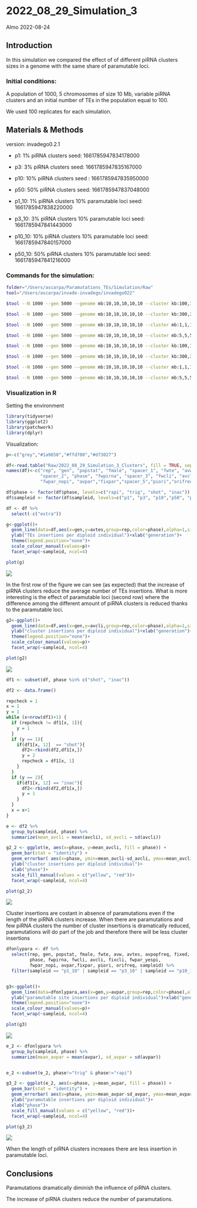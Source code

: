 2022_08_29_Simulation_3
================
Almo
2022-08-24

## Introduction

In this simulation we compared the effect of of different piRNA clusters
sizes in a genome with the same share of paramutable loci.

### Initial conditions:

A population of 1000, 5 chromosomes of size 10 Mb, variable piRNA
clusters and an initial number of TEs in the population equal to 100.

We used 100 replicates for each simulation.

## Materials & Methods

version: invadego0.2.1

-   p1: 1% piRNA clusters seed: 1661785947834178000

-   p3: 3% piRNA clusters seed: 1661785947835167000

-   p10: 10% piRNA clusters seed : 1661785947835950000

-   p50: 50% piRNA clusters seed: 1661785947837048000

-   p1_10: 1% piRNA clusters 10% paramutable loci seed:
    1661785947838220000

-   p3_10: 3% piRNA clusters 10% paramutable loci seed:
    1661785947841443000

-   p10_10: 10% piRNA clusters 10% paramutable loci seed:
    1661785947840157000

-   p50_10: 50% piRNA clusters 10% paramutable loci seed:
    1661785947841216000

### Commands for the simulation:

``` bash
folder="/Users/ascarpa/Paramutations_TEs/Simulation/Raw"
tool="/Users/ascarpa/invade-invadego/invadego022"

$tool --N 1000 --gen 5000 --genome mb:10,10,10,10,10 --cluster kb:100,100,100,100,100 --rr 4,4,4,4,4 --rep 100 --u 0.1 --basepop 100 --steps 20 --sampleid p1 > $folder/2022_08_29_simulation_3_1 &

$tool --N 1000 --gen 5000 --genome mb:10,10,10,10,10 --cluster kb:300,300,300,300,300 --rr 4,4,4,4,4 --rep 100 --u 0.1 --basepop 100 --steps 20 --sampleid p3 > $folder/2022_08_29_simulation_3_2 &

$tool --N 1000 --gen 5000 --genome mb:10,10,10,10,10 --cluster mb:1,1,1,1,1 --rr 4,4,4,4,4 --rep 100 --u 0.1 --basepop 100 --steps 20 --sampleid p10 > $folder/2022_08_29_simulation_3_3 &

$tool --N 1000 --gen 5000 --genome mb:10,10,10,10,10 --cluster mb:5,5,5,5,5 --rr 4,4,4,4,4 --rep 100 --u 0.1 --basepop 100 --steps 20 --sampleid p50 > $folder/2022_08_29_simulation_3_4 &

$tool --N 1000 --gen 5000 --genome mb:10,10,10,10,10 --cluster kb:100,100,100,100,100 --rr 4,4,4,4,4 --rep 100 --u 0.1 --basepop 100 --paramutation 10:1 --steps 20 --sampleid p1_10 > $folder/2022_08_29_simulation_3_5 &

$tool --N 1000 --gen 5000 --genome mb:10,10,10,10,10 --cluster kb:300,300,300,300,300 --rr 4,4,4,4,4 --rep 100 --u 0.1 --basepop 100 --paramutation 10:1 --steps 20 --sampleid p3_10 > $folder/2022_08_29_simulation_3_6 &

$tool --N 1000 --gen 5000 --genome mb:10,10,10,10,10 --cluster mb:1,1,1,1,1 --rr 4,4,4,4,4 --rep 100 --u 0.1 --basepop 100 --paramutation 10:1 --steps 20 --sampleid p10_10 > $folder/2022_08_29_simulation_3_7 &

$tool --N 1000 --gen 5000 --genome mb:10,10,10,10,10 --cluster mb:5,5,5,5,5 --rr 4,4,4,4,4 --rep 100 --u 0.1 --basepop 100 --paramutation 10:1 --steps 20 --sampleid p50_10 > $folder/2022_08_29_simulation_3_8
```

### Visualization in R

Setting the environment

``` r
library(tidyverse)
library(ggplot2)
library(patchwork)
library(dplyr)
```

Visualization:

``` r
p<-c("grey","#1a9850","#ffd700","#d73027")

df<-read.table("Raw/2022_08_29_Simulation_3_Clusters", fill = TRUE, sep = "\t")
names(df)<-c("rep", "gen", "popstat", "fmale", "spacer_1", "fwte", "avw", "avtes", "avpopfreq", "fixed",
             "spacer_2", "phase", "fwpirna", "spacer_3", "fwcli", "avcli", "fixcli", "spacer_4", "fwpar_yespi",
             "fwpar_nopi", "avpar","fixpar","spacer_5","piori","orifreq","spacer 6", "sampleid", "extra")

df$phase <- factor(df$phase, levels=c("rapi", "trig", "shot", "inac"))
df$sampleid <- factor(df$sampleid, levels=c("p1", "p3", "p10","p50", "p1_10", "p3_10", "p10_10","p50_10"))

df <- df %>% 
  select(-c("extra"))

g<-ggplot()+
  geom_line(data=df,aes(x=gen,y=avtes,group=rep,color=phase),alpha=1,size=0.7)+
  ylab("TEs insertions per diploid individual")+xlab("generation")+
  theme(legend.position="none")+
  scale_colour_manual(values=p)+
  facet_wrap(~sampleid, ncol=4)

plot(g)
```

![](2022_08_29_Simulation_3_clusters_files/figure-gfm/unnamed-chunk-3-1.png)<!-- -->

In the first row of the figure we can see (as expected) that the
increase of piRNA clusters reduce the average number of TEs insertions.
What is more interesting is the effect of paramutable loci (second row)
where the difference among the different amount of piRNA clusters is
reduced thanks to the paramutable loci.

``` r
g2<-ggplot()+
  geom_line(data=df,aes(x=gen,y=avcli,group=rep,color=phase),alpha=1,size=0.7)+
  ylab("cluster insertions per diploid individual")+xlab("generation")+
  theme(legend.position="none")+
  scale_colour_manual(values=p)+
  facet_wrap(~sampleid, ncol=4)

plot(g2)
```

![](2022_08_29_Simulation_3_clusters_files/figure-gfm/unnamed-chunk-4-1.png)<!-- -->

``` r
df1 <- subset(df, phase %in% c("shot", "inac"))

df2 <- data.frame()

repcheck = 1
x = 1
y = 1
while (x<nrow(df1)+1) {
  if (repcheck != df1[x, 1]){
    y = 1
  }
  if (y == 1){
    if(df1[x, 12]  == "shot"){
      df2<-rbind(df2,df1[x,])
      y = 2
      repcheck = df1[x, 1]
    }
  }
  if (y == 2){
    if(df1[x, 12] == "inac"){
      df2<-rbind(df2,df1[x,])
      y = 1
    }
  }
  x = x+1
}

e <- df2 %>% 
  group_by(sampleid, phase) %>% 
  summarize(mean_avcli = mean(avcli), sd_avcli = sd(avcli))

g2_2 <- ggplot(e, aes(x=phase, y=mean_avcli, fill = phase)) + 
  geom_bar(stat = "identity") +
  geom_errorbar( aes(x=phase, ymin=mean_avcli-sd_avcli, ymax=mean_avcli+sd_avcli), width=0.2, colour="black", alpha=0.9, size=0.8)+
  ylab("cluster insertions per diploid individual")+
  xlab("phase")+
  scale_fill_manual(values = c("yellow", "red"))+
  facet_wrap(~sampleid, ncol=4)

plot(g2_2)
```

![](2022_08_29_Simulation_3_clusters_files/figure-gfm/unnamed-chunk-4-2.png)<!-- -->

Cluster insertions are costant in absence of paramutations even if the
length of the piRNA clusters increase. When there are paramutations and
few piRNA clusters the number of cluster insertions is dramatically
reduced, paramutations will do part of the job and therefore there will
be less cluster insertions

``` r
dfonlypara <- df %>%
  select(rep, gen, popstat, fmale, fwte, avw, avtes, avpopfreq, fixed, 
         phase, fwpirna, fwcli, avcli, fixcli, fwpar_yespi,
         fwpar_nopi, avpar,fixpar, piori, orifreq, sampleid) %>%
  filter(sampleid == "p1_10" | sampleid == "p3_10" | sampleid == "p10_10" | sampleid == "p50_10")


g3<-ggplot()+
  geom_line(data=dfonlypara,aes(x=gen,y=avpar,group=rep,color=phase),alpha=1,size=0.7)+
  ylab("paramutable site insertions per diploid individual")+xlab("generation")+
  theme(legend.position="none")+
  scale_colour_manual(values=p)+
  facet_wrap(~sampleid, ncol=4)

plot(g3)
```

![](2022_08_29_Simulation_3_clusters_files/figure-gfm/unnamed-chunk-5-1.png)<!-- -->

``` r
e_2 <- dfonlypara %>% 
  group_by(sampleid, phase) %>% 
  summarize(mean_avpar = mean(avpar), sd_avpar = sd(avpar))


e_2 <-subset(e_2, phase!="trig" & phase!="rapi")

g3_2 <- ggplot(e_2, aes(x=phase, y=mean_avpar, fill = phase)) + 
  geom_bar(stat = "identity") +
  geom_errorbar( aes(x=phase, ymin=mean_avpar-sd_avpar, ymax=mean_avpar+sd_avpar), width=0.2, colour="black", alpha=0.9, size=0.8)+
  ylab("paramutable insertions per diploid individual")+
  xlab("phase")+
  scale_fill_manual(values = c("yellow", "red"))+
  facet_wrap(~sampleid, ncol=4)

plot(g3_2)
```

![](2022_08_29_Simulation_3_clusters_files/figure-gfm/unnamed-chunk-5-2.png)<!-- -->

When the length of piRNA clusters increases there are less insertion in
paramutable loci.

## Conclusions

Paramutations dramatically diminish the influence of piRNA clusters.

The increase of piRNA clusters reduce the number of paramutations.

